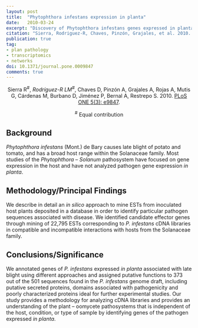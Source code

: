 ```yaml
---
layout: post
title:  "Phytophthora infestans expression in planta"
date:   2010-03-24
excerpt: "Discovery of Phytophthora infestans genes expressed in planta through mining of cDNA libraries."
citation: "Sierra, Rodriguez-R, Chaves, Pinzón, Grajales, et al. 2010. PLoS ONE 5(3): e9847"
publication: true
tag:
- plan pathology
- transcriptomics
- networks
doi: 10.1371/journal.pone.0009847
comments: true
---
```


<center>
  Sierra R<sup>#</sup>, <em>Rodríguez-R LM<sup>#</sup></em>, Chaves D, Pinzón A, Grajales A, Rojas A, Mutis G, Cárdenas M, Burbano D, Jiménez P, Bernal A, Restrepo S. 2010.
  <a href='https://doi.org/10.1371/journal.pone.0009847'>PLoS ONE 5(3): e9847</a>.

  <sup>#</sup> Equal contribution
</center>

## Background
*Phytophthora infestans* (Mont.) de Bary causes late blight of potato and tomato, and has a broad host range within the Solanaceae family. Most studies of the *Phytophthora* – *Solanum* pathosystem have focused on gene expression in the host and have not analyzed pathogen gene expression *in planta*.

## Methodology/Principal Findings
We describe in detail an *in silico* approach to mine ESTs from inoculated host plants deposited in a database in order to identify particular pathogen sequences associated with disease. We identified candidate effector genes through mining of 22,795 ESTs corresponding to *P. infestans* cDNA libraries in compatible and incompatible interactions with hosts from the Solanaceae family.

## Conclusions/Significance
We annotated genes of *P. infestans* expressed *in planta* associated with late blight using different approaches and assigned putative functions to 373 out of the 501 sequences found in the *P. infestans* genome draft, including putative secreted proteins, domains associated with pathogenicity and poorly characterized proteins ideal for further experimental studies. Our study provides a methodology for analyzing cDNA libraries and provides an understanding of the plant – oomycete pathosystems that is independent of the host, condition, or type of sample by identifying genes of the pathogen expressed *in planta*.
